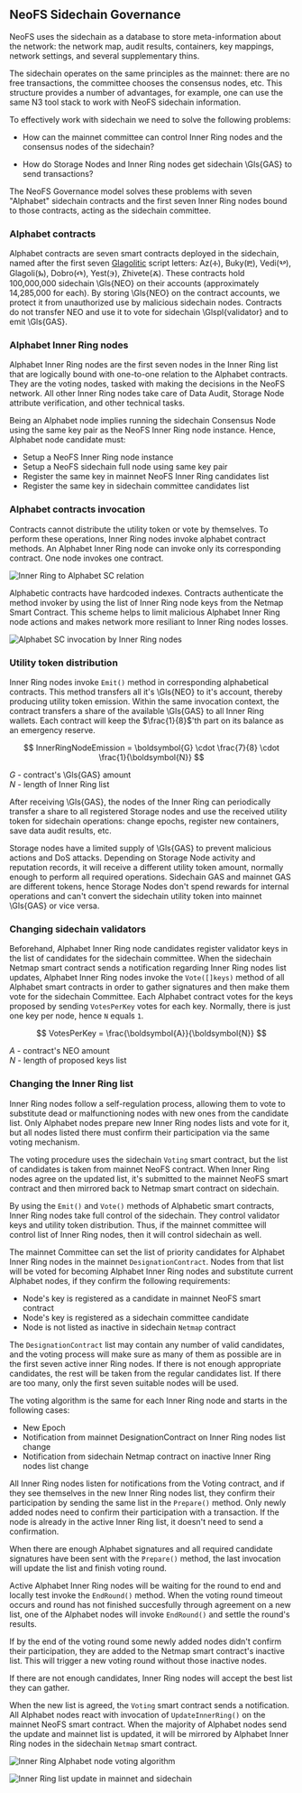 ## NeoFS Sidechain Governance

NeoFS uses the sidechain as a database to store meta-information about the network: the network map, audit results, containers, key mappings, network settings, and several supplementary thins.

The sidechain operates on the same principles as the mainnet: there are no free transactions, the committee chooses the consensus nodes, etc. This structure provides a number of advantages, for example, one can use the same N3 tool stack to work with NeoFS sidechain information.

To effectively work with sidechain we need to solve the following problems:

* How can the mainnet committee can control Inner Ring nodes and the consensus nodes of the sidechain?

* How do Storage Nodes and Inner Ring nodes get sidechain \Gls{GAS} to send transactions?

The NeoFS Governance model solves these problems with seven "Alphabet" sidechain contracts and the first seven Inner Ring nodes bound to those contracts, acting as the sidechain committee.

### Alphabet contracts

Alphabet contracts are seven smart contracts deployed in the sidechain, named after the first seven [Glagolitic](https://en.wikipedia.org/wiki/Glagolitic_script) script letters: Az(Ⰰ), Buky(Ⰱ), Vedi(Ⰲ), Glagoli(Ⰳ), Dobro(Ⰴ), Yest(Ⰵ), Zhivete(Ⰶ). These contracts hold 100,000,000 sidechain \Gls{NEO} on their accounts (approximately 14,285,000 for each). By storing \Gls{NEO} on the contract accounts, we protect it from unauthorized use by malicious sidechain nodes. Contracts do not transfer NEO and use it to vote for sidechain \Glspl{validator} and to emit \Gls{GAS}.

### Alphabet Inner Ring nodes

Alphabet Inner Ring nodes are the first seven nodes in the Inner Ring list that are logically bound with one-to-one relation to the Alphabet contracts. They are the voting nodes, tasked with making the decisions in the NeoFS network. All other Inner Ring nodes take care of Data Audit, Storage Node attribute verification, and other technical tasks.

Being an Alphabet node implies running the sidechain Consensus Node using the same key pair as the NeoFS Inner Ring node instance. Hence, Alphabet node candidate must:

- Setup a NeoFS Inner Ring node instance
- Setup a NeoFS sidechain full node using same key pair
- Register the same key in mainnet NeoFS Inner Ring candidates list
- Register the same key in sidechain committee candidates list

### Alphabet contracts invocation

Contracts cannot distribute the utility token or vote by themselves. To perform these operations, Inner Ring nodes invoke alphabet contract methods. An Alphabet Inner Ring node can invoke only its corresponding contract. One node invokes one contract.

![Inner Ring to Alphabet SC relation](pic/gov-scir)

Alphabetic contracts have hardcoded indexes. Contracts authenticate the method invoker by using the list of Inner Ring node keys from the Netmap Smart Contract. This scheme helps to limit malicious Alphabet Inner Ring node actions and makes network more resiliant to Inner Ring nodes losses.

![Alphabet SC invocation by Inner Ring nodes](pic/gov-invoke)

### Utility token distribution

Inner Ring nodes invoke `Emit()` method in corresponding alphabetical contracts. This method transfers all it's \Gls{NEO} to it's account, thereby producing utility token emission. Within the same invocation context, the contract transfers a share of the available \Gls{GAS} to all Inner Ring wallets. Each contract will keep the $\frac{1}{8}$'th part on its balance as an emergency reserve.

$$
InnerRingNodeEmission =
\boldsymbol{G} \cdot \frac{7}{8} \cdot \frac{1}{\boldsymbol{N}}
$$

$G$ - contract's \Gls{GAS} amount \
$N$ - length of Inner Ring list

After receiving \Gls{GAS}, the nodes of the Inner Ring can periodically transfer a share to all registered Storage nodes and use the received utility token for sidechain operations: change epochs, register new containers, save data audit results, etc.

Storage nodes have a limited supply of \Gls{GAS} to prevent malicious actions and DoS attacks. Depending on Storage Node activity and reputation records, it will receive a different utility token amount, normally enough to perform all required operations. Sidechain GAS and mainnet GAS are different tokens, hence Storage Nodes don't spend rewards for internal operations and can't convert the sidechain utility token into mainnet \Gls{GAS} or vice versa.

### Changing sidechain validators

Beforehand, Alphabet Inner Ring node candidates register validator keys in the list of candidates for the sidechain committee. When the sidechain Netmap smart contract sends a notification regarding Inner Ring nodes list updates, Alphabet Inner Ring nodes invoke the `Vote([]keys)` method of all Alphabet smart contracts in order to gather signatures and then make them vote for the sidechain Committee. Each Alphabet contract votes for the keys proposed by sending `VotesPerKey` votes for each key. Normally, there is just one key per node, hence `N` equals `1`.

$$
VotesPerKey = \frac{\boldsymbol{A}}{\boldsymbol{N}}
$$

$A$ - contract's NEO amount \
$N$ - length of proposed keys list

### Changing the Inner Ring list

Inner Ring nodes follow a self-regulation process, allowing them to vote to substitute dead or malfunctioning nodes with new ones from the candidate list. Only Alphabet nodes prepare new Inner Ring nodes lists and vote for it, but all nodes listed there must confirm their participation via the same voting mechanism.

The voting procedure uses the sidechain `Voting` smart contract, but the list of candidates is taken from mainnet NeoFS contract. When Inner Ring nodes agree on the updated list, it's submitted to the mainnet NeoFS smart contract and then mirrored back to Netmap smart contract on sidechain.

By using the `Emit()` and `Vote()` methods of Alphabetic smart contracts, Inner Ring nodes take full control of the sidechain. They control validator keys and utility token distribution. Thus, if the mainnet committee will control list of Inner Ring nodes, then it will control sidechain as well.

The mainnet Committee can set the list of priority candidates for Alphabet Inner Ring nodes in the mainnet `DesignationContract`. Nodes from that list will be voted for becoming Alphabet Inner Ring nodes and substitute current Alphabet nodes, if they confirm the following requirements:

- Node's key is registered as a candidate in mainnet NeoFS smart contract
- Node's key is registered as a sidechain committee candidate
- Node is not listed as inactive in sidechain `Netmap` contract

The `DesignationContract` list may contain any number of valid candidates, and the voting process will make sure as many of them as possible are in the first seven active inner Ring nodes. If there is not enough appropriate candidates, the rest will be taken from the regular candidates list. If there are too many, only the first seven suitable nodes will be used.

The voting algorithm is the same for each Inner Ring node and starts in the following cases:

- New Epoch
- Notification from mainnet DesignationContract on Inner Ring nodes list change
- Notification from sidechain Netmap contract on inactive Inner Ring nodes list change

All Inner Ring nodes listen for notifications from the Voting contract, and if they see themselves in the new Inner Ring nodes list, they confirm their participation by sending the same list in the `Prepare()` method. Only newly added nodes need to confirm their participation with a transaction. If the node is already in the active Inner Ring list, it doesn't need to send a confirmation.

When there are enough Alphabet signatures and all required candidate signatures have been sent with the `Prepare()` method, the last invocation will update the list and finish voting round.

Active Alphabet Inner Ring nodes will be waiting for the round to end and locally test invoke the `EndRound()` method. When the voting round timeout occurs and round has not finished succesfully through agreement on a new list, one of the Alphabet nodes will invoke `EndRound()` and settle the round's results.

If by the end of the voting round some newly added nodes didn't confirm their participation, they are added to the Netmap smart contract's inactive list. This will trigger a new voting round without those inactive nodes.

If there are not enough candidates, Inner Ring nodes will accept the best list they can gather.

When the new list is agreed, the `Voting` smart contract sends a notification. All Alphabet nodes react with invocation of `UpdateInnerRing()` on the mainnet NeoFS smart contract. When the majority of Alphabet nodes send the update and mainnet list is updated, it will be mirrored by Alphabet Inner Ring nodes in the sidechain `Netmap` smart contract.

![Inner Ring Alphabet node voting algorithm](pic/gov-irvote)

![Inner Ring list update in mainnet and sidechain](pic/gov-irvote2)

